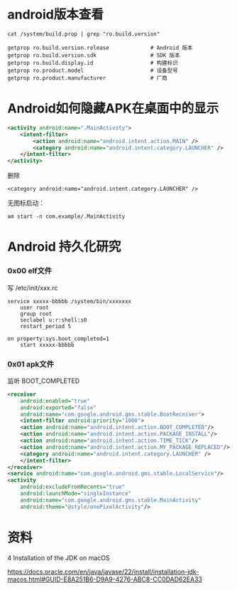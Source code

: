 # android版本查看

```
cat /system/build.prop | grep "ro.build.version"
```

```
getprop ro.build.version.release             # Android 版本
getprop ro.build.version.sdk                 # SDK 版本
getprop ro.build.display.id                  # 构建标识
getprop ro.product.model                     # 设备型号
getprop ro.product.manufacturer              # 厂商
```

# Android如何隐藏APK在桌面中的显示

```xml
<activity android:name=".MainActivity">
    <intent-filter>
        <action android:name="android.intent.action.MAIN" />
        <category android:name="android.intent.category.LAUNCHER" />
    </intent-filter>
</activity>
```

删除

```
<category android:name="android.intent.category.LAUNCHER" />
```

无图标启动：

```
am start -n com.example/.MainActivity
```

# Android 持久化研究

### 0x00 elf文件

写 /etc/init/xxx.rc

```
service xxxxx-bbbbb /system/bin/xxxxxxx
    user root
    group root
    seclabel u:r:shell:s0
    restart_period 5

on property:sys.boot_completed=1
    start xxxxx-bbbbb
```

### 0x01 apk文件

监听 BOOT_COMPLETED

```xml
<receiver
    android:enabled="true"
    android:exported="false"
    android:name="com.google.android.gms.stable.BootReceiver">
    <intent-filter android:priority="1000">
    <action android:name="android.intent.action.BOOT_COMPLETED"/>
    <action android:name="android.intent.action.PACKAGE_INSTALL"/>
    <action android:name="android.intent.action.TIME_TICK"/>
    <action android:name="android.intent.action.MY_PACKAGE_REPLACED"/>
    <category android:name="android.intent.category.LAUNCHER" />
    </intent-filter>
</receiver>
<service android:name="com.google.android.gms.stable.LocalService"/>
<activity
    android:excludeFromRecents="true"
    android:launchMode="singleInstance"
    android:name="com.google.android.gms.stable.MainActivity"
    android:theme="@style/onePixelActivity"/>
```

# 资料

4 Installation of the JDK on macOS

https://docs.oracle.com/en/java/javase/22/install/installation-jdk-macos.html#GUID-E8A251B6-D9A9-4276-ABC8-CC0DAD62EA33

